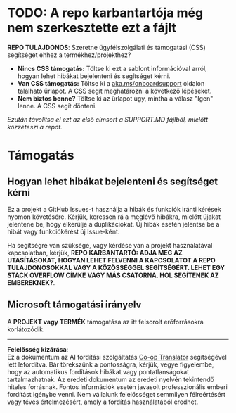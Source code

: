 <!--
CO_OP_TRANSLATOR_METADATA:
{
  "original_hash": "b7244261ee19497082edf33bcce64717",
  "translation_date": "2025-09-03T19:59:15+00:00",
  "source_file": "SUPPORT.md",
  "language_code": "hu"
}
-->
# TODO: A repo karbantartója még nem szerkesztette ezt a fájlt

**REPO TULAJDONOS**: Szeretne ügyfélszolgálati és támogatási (CSS) segítséget ehhez a termékhez/projekthez?

- **Nincs CSS támogatás:** Töltse ki ezt a sablont információval arról, hogyan lehet hibákat bejelenteni és segítséget kérni.
- **Van CSS támogatás:** Töltse ki a [aka.ms/onboardsupport](https://aka.ms/onboardsupport) oldalon található űrlapot. A CSS segít meghatározni a következő lépéseket.
- **Nem biztos benne?** Töltse ki az űrlapot úgy, mintha a válasz "Igen" lenne. A CSS segít dönteni.

*Ezután távolítsa el ezt az első címsort a SUPPORT.MD fájlból, mielőtt közzéteszi a repót.*

# Támogatás

## Hogyan lehet hibákat bejelenteni és segítséget kérni  

Ez a projekt a GitHub Issues-t használja a hibák és funkciók iránti kérések nyomon követésére. Kérjük, keressen rá a meglévő hibákra, mielőtt újakat jelentene be, hogy elkerülje a duplikációkat. Új hibák esetén jelentse be a hibát vagy funkciókérést új Issue-ként.

Ha segítségre van szüksége, vagy kérdése van a projekt használatával kapcsolatban, kérjük, **REPO KARBANTARTÓ: ADJA MEG AZ UTASÍTÁSOKAT, HOGYAN LEHET FELVENNI A KAPCSOLATOT A REPO TULAJDONOSOKKAL VAGY A KÖZÖSSÉGGEL SEGÍTSÉGÉRT. LEHET EGY STACK OVERFLOW CÍMKE VAGY MÁS CSATORNA. HOL SEGÍTENEK AZ EMBEREKNEK?**.

## Microsoft támogatási irányelv  

A **PROJEKT vagy TERMÉK** támogatása az itt felsorolt erőforrásokra korlátozódik.

---

**Felelősség kizárása**:  
Ez a dokumentum az AI fordítási szolgáltatás [Co-op Translator](https://github.com/Azure/co-op-translator) segítségével lett lefordítva. Bár törekszünk a pontosságra, kérjük, vegye figyelembe, hogy az automatikus fordítások hibákat vagy pontatlanságokat tartalmazhatnak. Az eredeti dokumentum az eredeti nyelvén tekintendő hiteles forrásnak. Fontos információk esetén javasolt professzionális emberi fordítást igénybe venni. Nem vállalunk felelősséget semmilyen félreértésért vagy téves értelmezésért, amely a fordítás használatából eredhet.